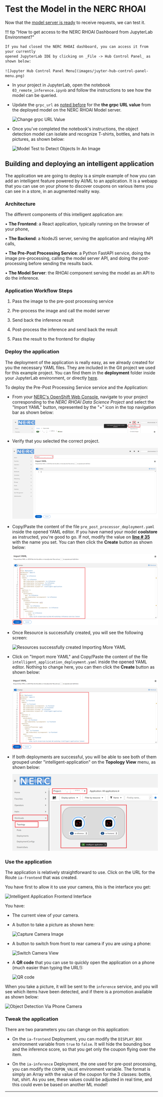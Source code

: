 # Test the Model in the NERC RHOAI

Now that the [model server is ready](model-serving-in-the-rhoai.md) to receive requests,
we can test it.

!!! tip "How to get access to the NERC RHOAI Dashboard from JupyterLab Environment?"

    If you had closed the NERC RHOAI dashboard, you can access it from your currently
    opened JupyterLab IDE by clicking on _File -> Hub Control Panel_ as shown below:

    ![Jupyter Hub Control Panel Menu](images/juyter-hub-control-panel-menu.png)

- In your project in JupyterLab, open the notebook `03_remote_inference.ipynb`
  and follow the instructions to see how the model can be queried.

- Update the `grpc_url` as [noted before](model-serving-in-the-rhoai.md#deploy-the-model)
  for the **the grpc URL value** from the deployed model on the NERC RHOAI Model
  server.

    ![Change grpc URL Value](images/change-grpc-url-value.png)

- Once you've completed the notebook's instructions, the object detection model
  can isolate and recognize T-shirts, bottles, and hats in pictures, as shown below:

    ![Model Test to Detect Objects In An Image](images/model-test-object-detection.png)

## Building and deploying an intelligent application

The application we are going to deploy is a simple example of how you can add an
intelligent feature powered by AI/ML to an application. It is a webapp that you
can use on your phone to discover coupons on various items you can see in a store,
in an augmented reality way.

### Architecture

The different components of this intelligent application are:

• **The Frontend**: a React application, typically running on the browser of your
phone,

• **The Backend**: a NodeJS server, serving the application and relaying API calls,

• **The Pre-Post Processing Service**: a Python FastAPI service, doing the image
pre-processing, calling the model server API, and doing the post-processing before
sending the results back.

• **The Model Server**: the RHOAI component serving the model as an API to do
the inference.

### Application Workflow Steps

1. Pass the image to the pre-post processing service

2. Pre-process the image and call the model server

3. Send back the inference result

4. Post-process the inference and send back the result

5. Pass the result to the frontend for display

### Deploy the application

The deployment of the application is really easy, as we already created for you
the necessary YAML files. They are included in the Git project we used for this
example project. You can find them in the **deployment** folder inside your JupyterLab
environment, or directly [here](https://github.com/nerc-project/nerc_rhoai_mlops/tree/main/deployment).

To deploy the Pre-Post Processing Service service and the Application:

- From your [NERC's OpenShift Web Console](https://console.apps.shift.nerc.mghpcc.org/),
  navigate to your project corresponding to the _NERC RHOAI Data Science Project_
  and select the "Import YAML" button, represented by the "+" icon in the top
  navigation bar as shown below:

    ![YAML Add Icon](images/yaml-upload-plus-icon.png)

- Verify that you selected the correct project.

    ![Correct Project Selected for YAML Editor](images/project-verify-yaml-editor.png)

- Copy/Paste the content of the file `pre_post_processor_deployment.yaml` inside
  the opened YAML editor. If you have named your model **coolstore** as instructed,
  you're good to go. If not, modify the value on **[line # 35](https://github.com/nerc-project/nerc_rhoai_mlops/blob/33b3b7fa7448756f3defb3d6ae793524d1c5ff14/deployment/pre_post_processor_deployment.yaml#L35C23-L35C32)**
  with the name you set. You can then click the **Create** button as shown below:

    ![YAML Editor Add Pre-Post Processing Service Content](images/pre_post_processor_deployment-yaml-content.png)

- Once Resource is successfully created, you will see the following screen:

    ![Resources successfully created Importing More YAML](images/yaml-import-new-content.png)

- Click on "Import more YAML" and Copy/Paste the content of the file `intelligent_application_deployment.yaml`
  inside the opened YAML editor. Nothing to change here, you can then click the
  **Create** button as shown below:

    ![YAML Editor Pre-Post Processing Service Content](images/intelligent_application_deployment-yaml-content.png)

- If both deployments are successful, you will be able to see both of them grouped
  under "intelligent-application" on the **Topology View** menu, as shown below:

    ![Intelligent Application Under Topology](images/intelligent_application-topology.png)

### Use the application

The application is relatively straightforward to use. Click on the URL for the
Route `ia-frontend` that was created.

You have first to allow it to use your camera, this is the interface you get:

![Intelligent Application Frontend Interface](images/intelligent-application-frontend-interface.png)

You have:

- The current view of your camera.

- A button to take a picture as shown here:

    ![Capture Camera Image](images/capture-camera-image.png)

- A button to switch from front to rear camera if you are using a phone:

    ![Switch Camera View](images/switch-camera-view.png)

- A **QR code** that you can use to quickly open the application on a phone
  (much easier than typing the URL!):

    ![QR code](images/QR-code.png)

When you take a picture, it will be sent to the `inference` service, and you will
see which items have been detected, and if there is a promotion available as shown
below:

![Object Detection Via Phone Camera](images/object-detection-via-phone.jpg)

### Tweak the application

There are two parameters you can change on this application:

- On the `ia-frontend` Deployment, you can modify the `DISPLAY_BOX` environment
  variable from `true` to `false`. It will hide the bounding box and the inference
  score, so that you get only the coupon flying over the item.

- On the `ia-inference` Deployment, the one used for pre-post processing, you
  can modify the `COUPON_VALUE` environment variable. The format is simply an
  Array with the value of the coupon for the 3 classes: bottle, hat, shirt. As
  you see, these values could be adjusted in real time, and this could even be
  based on another ML model!

---
